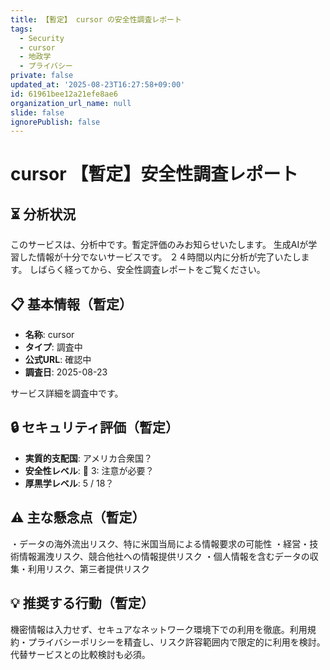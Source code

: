 ```yaml
---
title: 【暫定】 cursor の安全性調査レポート
tags:
  - Security
  - cursor
  - 地政学
  - プライバシー
private: false
updated_at: '2025-08-23T16:27:58+09:00'
id: 61961bee12a21efe8ae6
organization_url_name: null
slide: false
ignorePublish: false
---
```

# cursor 【暫定】安全性調査レポート

## ⏳ 分析状況
このサービスは、分析中です。暫定評価のみお知らせいたします。
生成AIが学習した情報が十分でないサービスです。
２４時間以内に分析が完了いたします。
しばらく経ってから、安全性調査レポートをご覧ください。

## 📋 基本情報（暫定）
- **名称**: cursor
- **タイプ**: 調査中
- **公式URL**: 確認中
- **調査日**: 2025-08-23

サービス詳細を調査中です。

## 🔒 セキュリティ評価（暫定）
- **実質的支配国**: アメリカ合衆国？
- **安全性レベル**: 🔶 3: 注意が必要？
- **厚黒学レベル**: 5 / 18？

## ⚠️ 主な懸念点（暫定）
・データの海外流出リスク、特に米国当局による情報要求の可能性
・経営・技術情報漏洩リスク、競合他社への情報提供リスク
・個人情報を含むデータの収集・利用リスク、第三者提供リスク

## 💡 推奨する行動（暫定）
機密情報は入力せず、セキュアなネットワーク環境下での利用を徹底。利用規約・プライバシーポリシーを精査し、リスク許容範囲内で限定的に利用を検討。代替サービスとの比較検討も必須。
